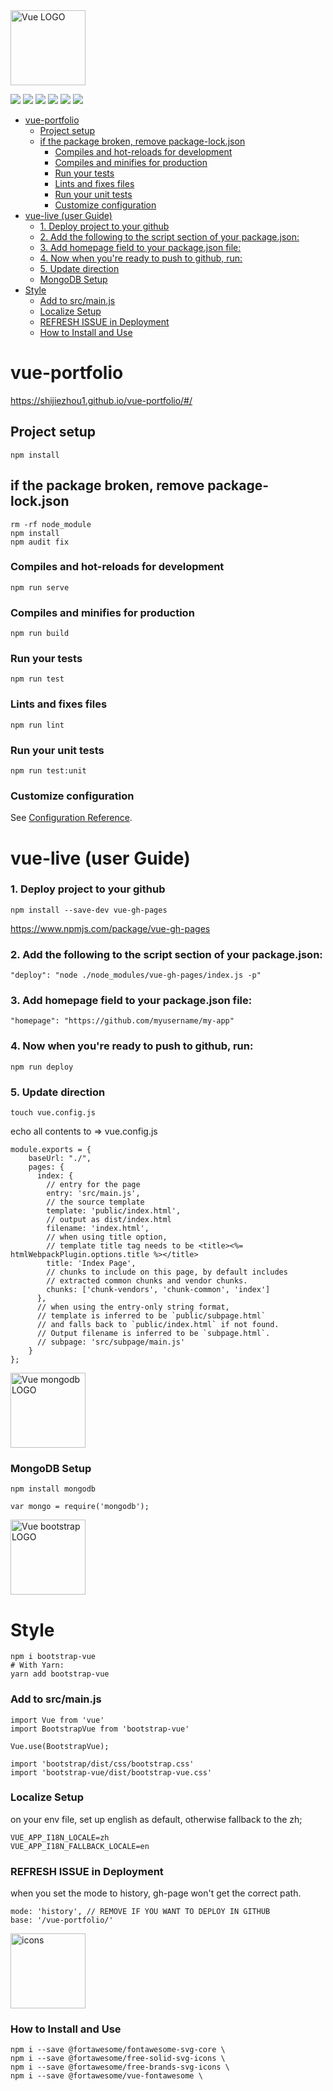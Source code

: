 

<img width="120" src="https://vuejs.org/images/logo.png" alt="Vue LOGO"/>

![](https://img.shields.io/github/stars/pandao/editor.md.svg) ![](https://img.shields.io/github/forks/pandao/editor.md.svg) ![](https://img.shields.io/github/tag/pandao/editor.md.svg) ![](https://img.shields.io/github/release/pandao/editor.md.svg) ![](https://img.shields.io/github/issues/pandao/editor.md.svg) ![](https://img.shields.io/bower/v/editor.md.svg)

<!-- START doctoc generated TOC please keep comment here to allow auto update -->
<!-- DON'T EDIT THIS SECTION, INSTEAD RE-RUN doctoc TO UPDATE -->

- [vue-portfolio](#vue-portfolio)
  - [Project setup](#project-setup)
  - [if the package broken, remove package-lock.json](#if-the-package-broken-remove-package-lockjson)
    - [Compiles and hot-reloads for development](#compiles-and-hot-reloads-for-development)
    - [Compiles and minifies for production](#compiles-and-minifies-for-production)
    - [Run your tests](#run-your-tests)
    - [Lints and fixes files](#lints-and-fixes-files)
    - [Run your unit tests](#run-your-unit-tests)
    - [Customize configuration](#customize-configuration)
- [vue-live (user Guide)](#vue-live-user-guide)
    - [1. Deploy project to your github](#1-deploy-project-to-your-github)
    - [2. Add the following to the script section of your package.json:](#2-add-the-following-to-the-script-section-of-your-packagejson)
    - [3. Add homepage field to your package.json file:](#3-add-homepage-field-to-your-packagejson-file)
    - [4. Now when you're ready to push to github, run:](#4-now-when-youre-ready-to-push-to-github-run)
    - [5. Update direction](#5-update-direction)
    - [MongoDB Setup](#mongodb-setup)
- [Style](#style)
    - [Add to src/main.js](#add-to-srcmainjs)
    - [Localize Setup](#localize-setup)
    - [REFRESH ISSUE in Deployment](#refresh-issue-in-deployment)
    - [How to Install and Use](#how-to-install-and-use)

<!-- END doctoc generated TOC please keep comment here to allow auto update -->

# vue-portfolio

<a href="https://shijiezhou1.github.io/vue-portfolio/#/">https://shijiezhou1.github.io/vue-portfolio/#/</a>


## Project setup
```
npm install
```

## if the package broken, remove package-lock.json

```
rm -rf node_module 
npm install
npm audit fix
```


### Compiles and hot-reloads for development
```
npm run serve
```

### Compiles and minifies for production
```
npm run build
```

### Run your tests
```
npm run test
```

### Lints and fixes files
```
npm run lint
```

### Run your unit tests
```
npm run test:unit
```

### Customize configuration
See [Configuration Reference](https://cli.vuejs.org/config/).
# vue-live (user Guide)

### 1. Deploy project to your github
```
npm install --save-dev vue-gh-pages
```
https://www.npmjs.com/package/vue-gh-pages

### 2. Add the following to the script section of your package.json:
```
"deploy": "node ./node_modules/vue-gh-pages/index.js -p"
```

### 3. Add homepage field to your package.json file:
```
"homepage": "https://github.com/myusername/my-app"
```

### 4. Now when you're ready to push to github, run:

```
npm run deploy
```

### 5. Update direction 

```
touch vue.config.js
```

echo all contents to => vue.config.js

```
module.exports = {
    baseUrl: "./",
    pages: {
      index: {
        // entry for the page
        entry: 'src/main.js',
        // the source template
        template: 'public/index.html',
        // output as dist/index.html
        filename: 'index.html',
        // when using title option,
        // template title tag needs to be <title><%= htmlWebpackPlugin.options.title %></title>
        title: 'Index Page',
        // chunks to include on this page, by default includes
        // extracted common chunks and vendor chunks.
        chunks: ['chunk-vendors', 'chunk-common', 'index']
      },
      // when using the entry-only string format,
      // template is inferred to be `public/subpage.html`
      // and falls back to `public/index.html` if not found.
      // Output filename is inferred to be `subpage.html`.
      // subpage: 'src/subpage/main.js'
    }
};
```

<img width="120" src="https://img.icons8.com/color/1600/mongodb.png" alt="Vue mongodb LOGO"/>

### MongoDB Setup

```
npm install mongodb

var mongo = require('mongodb');

```

<img width="120" src="https://bootstrap-vue.js.org/_nuxt/img/f0a8c9e.png" alt="Vue bootstrap LOGO"/>

# Style 

```
npm i bootstrap-vue
# With Yarn:
yarn add bootstrap-vue
```

### Add to src/main.js

```
import Vue from 'vue'
import BootstrapVue from 'bootstrap-vue'

Vue.use(BootstrapVue);

```

```
import 'bootstrap/dist/css/bootstrap.css'
import 'bootstrap-vue/dist/bootstrap-vue.css'
```

### Localize Setup

on your env file, set up english as default, otherwise fallback to the zh;

```
VUE_APP_I18N_LOCALE=zh
VUE_APP_I18N_FALLBACK_LOCALE=en
```

### REFRESH ISSUE in Deployment

when you set the mode to history, gh-page won't get the correct path.

```
mode: 'history', // REMOVE IF YOU WANT TO DEPLOY IN GITHUB
base: '/vue-portfolio/'
```
<img width="120" src="https://www.drupal.org/files/project-images/font_awesome_logo.png" alt="icons">


### How to Install and Use

```
npm i --save @fortawesome/fontawesome-svg-core \
npm i --save @fortawesome/free-solid-svg-icons \
npm i --save @fortawesome/free-brands-svg-icons \
npm i --save @fortawesome/vue-fontawesome \
```
